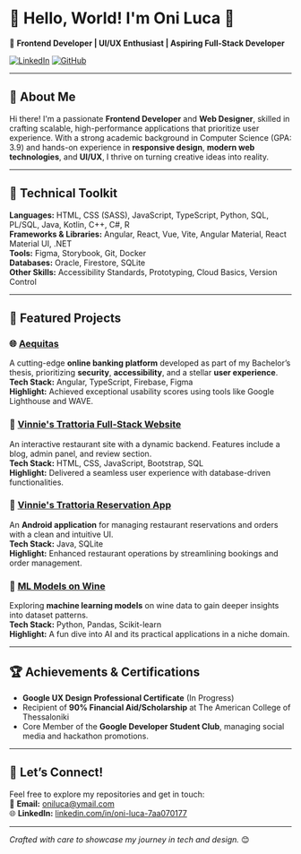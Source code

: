 # 👋 Hello, World! I'm Oni Luca 🌟

🚀 **Frontend Developer | UI/UX Enthusiast | Aspiring Full-Stack Developer**

[![LinkedIn](https://img.shields.io/badge/LinkedIn-OniLuca-blue)](https://www.linkedin.com/in/oniluca/) [![GitHub](https://img.shields.io/badge/GitHub-OniCoding-lightgrey)](https://github.com/OJOCoding)

---

## 🌟 About Me

Hi there! I'm a passionate **Frontend Developer** and **Web Designer**, skilled in crafting scalable, high-performance applications that prioritize user experience. With a strong academic background in Computer Science (GPA: 3.9) and hands-on experience in **responsive design**, **modern web technologies**, and **UI/UX**, I thrive on turning creative ideas into reality.

---

## 🔧 Technical Toolkit

**Languages:** HTML, CSS (SASS), JavaScript, TypeScript, Python, SQL, PL/SQL, Java, Kotlin, C++, C#, R  
**Frameworks & Libraries:** Angular, React, Vue, Vite, Angular Material, React Material UI, .NET  
**Tools:** Figma, Storybook, Git, Docker  
**Databases:** Oracle, Firestore, SQLite  
**Other Skills:** Accessibility Standards, Prototyping, Cloud Basics, Version Control

---

## 📂 Featured Projects

### 🌐 [Aequitas](https://github.com/OJOCoding/aequitas)
A cutting-edge **online banking platform** developed as part of my Bachelor’s thesis, prioritizing **security**, **accessibility**, and a stellar **user experience**.  
**Tech Stack:** Angular, TypeScript, Firebase, Figma  
**Highlight:** Achieved exceptional usability scores using tools like Google Lighthouse and WAVE.

### 🥗 [Vinnie's Trattoria Full-Stack Website](https://github.com/OJOCoding/VinniesTrattoria_FullStackWebsite)
An interactive restaurant site with a dynamic backend. Features include a blog, admin panel, and review section.  
**Tech Stack:** HTML, CSS, JavaScript, Bootstrap, SQL  
**Highlight:** Delivered a seamless user experience with database-driven functionalities.

### 📱 [Vinnie's Trattoria Reservation App](https://github.com/OJOCoding/VinniesTrattoriaAPP)
An **Android application** for managing restaurant reservations and orders with a clean and intuitive UI.  
**Tech Stack:** Java, SQLite  
**Highlight:** Enhanced restaurant operations by streamlining bookings and order management.

### 🧠 [ML Models on Wine](https://github.com/OJOCoding/MLModelsOnWine)
Exploring **machine learning models** on wine data to gain deeper insights into dataset patterns.  
**Tech Stack:** Python, Pandas, Scikit-learn  
**Highlight:** A fun dive into AI and its practical applications in a niche domain.

---

## 🏆 Achievements & Certifications

- **Google UX Design Professional Certificate** (In Progress)  
- Recipient of **90% Financial Aid/Scholarship** at The American College of Thessaloniki  
- Core Member of the **Google Developer Student Club**, managing social media and hackathon promotions.

---

## 💬 Let’s Connect!

Feel free to explore my repositories and get in touch:  
📧 **Email:** [oniluca@ymail.com](mailto:oniluca@ymail.com)  
🌐 **LinkedIn:** [linkedin.com/in/oni-luca-7aa070177](https://www.linkedin.com/in/oni-luca-7aa070177/)

---

*Crafted with care to showcase my journey in tech and design.* 😊
